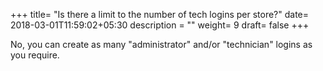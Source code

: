 +++
title= "Is there a limit to the number of tech logins per store?"
date= 2018-03-01T11:59:02+05:30
description = ""
weight= 9
draft= false
+++

No, you can create as many "administrator" and/or "technician" logins as you require.
